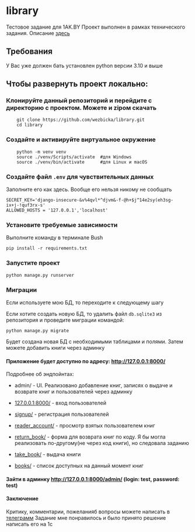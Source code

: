 # library

 Тестовое задание для 1AK.BY
Проект выполнен в рамках технического задания. Описание [здесь](https://github.com/wezbicka/library/blob/main/Test_task)

## Требования

У Вас уже должен бать установлен python версии 3.10 и выше

## Чтобы развернуть проект локально:
### Клонируйте данный репозиторий и перейдите с директорию с проектом. Можете и zipом скачать

```
    git clone https://github.com/wezbicka/library.git
    cd library
 ```

### Создайте и активируйте виртуальное окружение

```
    python -m venv venv
    source ./venv/Scripts/activate  #для Windows
    source ./venv/bin/activate      #для Linux и macOS
```

### Создайте файл `.env` для чувствительных данных

Заполните его как здесь. Вообще его нельзя никому не сообщать
```
SECRET_KEY='django-insecure-&v%4qvl*^djvm&-f-@h+$j^14e2sy(eh3sg-ix+j-!quf3rx-s'
ALLOWED_HOSTS = '127.0.0.1','localhost'
```

### Установите требуемые зависимости

Выполните команду в терминале Bush
```
pip install -r requirements.txt
```

### Запустите проект

```
python manage.py runserver
```

### Миграции
Если используете мою БД, то переходите к следующему шагу

Если хотите создать новую БД, то удалить файл `db.sqlite3` из репозитория и проведите миграции командой:

```
python manage.py migrate
```

Будет создана новая БД с необходимыми таблицами и полями.
Затем можете добавить книги через админку

#### Приложение будет доступно по адресу: http://127.0.0.1:8000/

Подробнее об эндпойнтах:
- admin/ - UI. Реализовано добавление книг, записях о выдаче и возврате книг и пользователей через админку

- [127.0.0.1:8000/](http://127.0.0.1:8000/) - вход пользователей

- [signup/](http://127.0.0.1:8000/signup/) - регистрация пользователей

- [reader_account/](http://127.0.0.1:8000/reader_account/) - просмотр взятых пользователем книг

- [return_book/](http://127.0.0.1:8000/return_book/) - форма для возврата книг по коду. Я бы могла реализовать по-другому(не через код книги), но следовала заданию

- [take_book/](http://127.0.0.1:8000/take_book/) - выдача книги

- [books/](http://127.0.0.1:8000/books/) - список доступных на данный момент книг

#### Зайти в админку http://127.0.0.1:8000/admin/  (login: test, password: test)

#### Заключение

Критику, комментарии, пожеланияб вопросы можете написать в [телеграмм](tg://resolve?domain=wezhbicka)
Задание мне понравилось и было принято решение написать его на 1с
